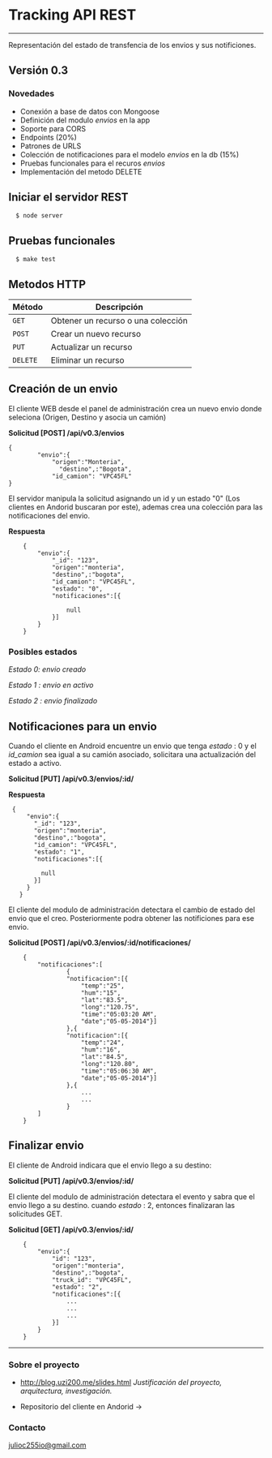 # Tracking API REST
***
Representación del estado de transfencia de los envios y sus notificiones.


## Versión 0.3
### Novedades
  * Conexión a base de datos con Mongoose
  * Definición del modulo _envios_ en la app
  * Soporte para CORS
  * Endpoints (20%)
  * Patrones de URLS
  * Colección de notificaciones para el modelo _envios_ en la db (15%)
  * Pruebas funcionales para el recuros _envios_
  * Implementación del metodo DELETE


## Iniciar el servidor REST

```shell
  $ node server
```

## Pruebas funcionales

```shell
  $ make test
```


## Metodos HTTP

|  Método  |              Descripción               |
| -------- | -------------------------------------- |
| `GET`    | Obtener un recurso o una colección     |
| `POST`   | Crear un nuevo recurso                 |
| `PUT`    | Actualizar un recurso                  |
| `DELETE` | Eliminar un recurso                    |

## Creación de un envio

El cliente WEB desde el panel de administración crea un nuevo envio donde seleciona (Origen, Destino y asocia un camión)

  **Solicitud [POST]  /api/v0.3/envios**

  	{
	    	"envio":{
		        "origen":"Monteria",
			      "destino",:"Bogota",
		        "id_camion": "VPC45FL"
  	}


El servidor manipula la solicitud asignando un id y  un estado "0" (Los clientes en Andorid buscaran por este), ademas  crea una colección para las notificaciones del envio.

 **Respuesta**

    	{
	    	"envio":{
		    	"_id": "123",
		    	"origen":"monteria",
			    "destino",:"bogota",
			    "id_camion": "VPC45FL",
			    "estado": "0",
		    	"notificaciones":[{

		    		null
		    	}]
	    	}
    	}

### Posibles estados

*Estado 0: envio creado*

*Estado 1 : envio en activo*

*Estado 2 : envio finalizado*



## Notificaciones para un envio
Cuando el cliente en Android encuentre un envio que tenga _estado_ : 0 y el _id_camion_ sea igual a su camión asociado,
                                                                solicitara una actualización del estado a activo.


**Solicitud [PUT] /api/v0.3/envios/:id/**

**Respuesta**

     {
         "envio":{
           "_id": "123",
           "origen":"monteria",
           "destino",:"bogota",
           "id_camion": "VPC45FL",
           "estado": "1",
           "notificaciones":[{

             null
           }]
         }
       }


El cliente del modulo de administración detectara el cambio de estado del envio que el creo. Posteriormente podra obtener las notificiones para ese envio.

**Solicitud [POST] /api/v0.3/envios/:id/notificaciones/**

		{
			"notificaciones":[
					{
					"notificacion":[{
						"temp":"25",
						"hum":"15",
						"lat":"83.5",
						"long":"120.75",
						"time":"05:03:20 AM",
						"date";"05-05-2014"}]
					},{
					"notificacion":[{
						"temp":"24",
						"hum":"16",
						"lat":"84.5",
						"long":"120.80",
						"time":"05:06:30 AM",
						"date";"05-05-2014"}]  
					},{
						...
						...
					}
			]
		}




## Finalizar envio
El cliente de Android indicara que el envio llego a su destino:

**Solicitud [PUT] /api/v0.3/envios/:id/**

El cliente del modulo de administración detectara el evento y sabra que el envio llego a su destino. cuando _estado_ : 2, entonces finalizaran las solicitudes GET.


**Solicitud [GET] /api/v0.3/envios/:id/**


    	{
	    	"envio":{
		    	"id": "123",
		    	"origen":"monteria",
			    "destino",:"bogota",
			    "truck_id": "VPC45FL",
			    "estado": "2",
		    	"notificaciones":[{
		    		...
		    		...
		    		...
		    	}]
	    	}
    	}

***

### Sobre el proyecto

* http://blog.uzi200.me/slides.html
  _Justificación del proyecto, arquitectura, investigación._

* Repositorio del cliente en Andorid ->

### Contacto

julioc255io@gmail.com
